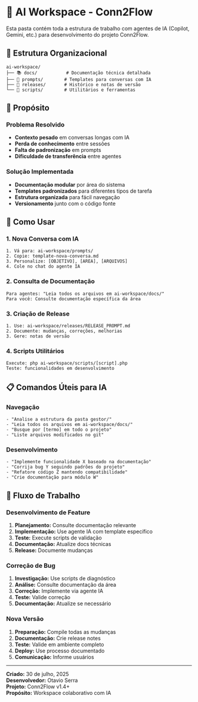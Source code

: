 # 🤖 AI Workspace - Conn2Flow

Esta pasta contém toda a estrutura de trabalho com agentes de IA (Copilot, Gemini, etc.) para desenvolvimento do projeto Conn2Flow.

## 📁 Estrutura Organizacional

```
ai-workspace/
├── 📚 docs/           # Documentação técnica detalhada
├── 🤖 prompts/        # Templates para conversas com IA
├── 🚀 releases/       # Histórico e notas de versão
└── 🔧 scripts/        # Utilitários e ferramentas
```

## 🎯 Propósito

### Problema Resolvido
- **Contexto pesado** em conversas longas com IA
- **Perda de conhecimento** entre sessões
- **Falta de padronização** em prompts
- **Dificuldade de transferência** entre agentes

### Solução Implementada
- **Documentação modular** por área do sistema
- **Templates padronizados** para diferentes tipos de tarefa
- **Estrutura organizada** para fácil navegação
- **Versionamento** junto com o código fonte

## 🚀 Como Usar

### 1. Nova Conversa com IA
```
1. Vá para: ai-workspace/prompts/
2. Copie: template-nova-conversa.md
3. Personalize: [OBJETIVO], [AREA], [ARQUIVOS]
4. Cole no chat do agente IA
```

### 2. Consulta de Documentação
```
Para agentes: "Leia todos os arquivos em ai-workspace/docs/"
Para você: Consulte documentação específica da área
```

### 3. Criação de Release
```
1. Use: ai-workspace/releases/RELEASE_PROMPT.md
2. Documente: mudanças, correções, melhorias
3. Gere: notas de versão
```

### 4. Scripts Utilitários
```
Execute: php ai-workspace/scripts/[script].php
Teste: funcionalidades em desenvolvimento
```

## 📋 Comandos Úteis para IA

### Navegação
```
- "Analise a estrutura da pasta gestor/"
- "Leia todos os arquivos em ai-workspace/docs/"
- "Busque por [termo] em todo o projeto"
- "Liste arquivos modificados no git"
```

### Desenvolvimento
```
- "Implemente funcionalidade X baseado na documentação"
- "Corrija bug Y seguindo padrões do projeto"
- "Refatore código Z mantendo compatibilidade"
- "Crie documentação para módulo W"
```

## 🎯 Fluxo de Trabalho

### Desenvolvimento de Feature
1. **Planejamento:** Consulte documentação relevante
2. **Implementação:** Use agente IA com template específico
3. **Teste:** Execute scripts de validação
4. **Documentação:** Atualize docs técnicas
5. **Release:** Documente mudanças

### Correção de Bug
1. **Investigação:** Use scripts de diagnóstico
2. **Análise:** Consulte documentação da área
3. **Correção:** Implemente via agente IA
4. **Teste:** Valide correção
5. **Documentação:** Atualize se necessário

### Nova Versão
1. **Preparação:** Compile todas as mudanças
2. **Documentação:** Crie release notes
3. **Teste:** Valide em ambiente completo
4. **Deploy:** Use processo documentado
5. **Comunicação:** Informe usuários

---

**Criado:** 30 de julho, 2025  
**Desenvolvedor:** Otavio Serra  
**Projeto:** Conn2Flow v1.4+  
**Propósito:** Workspace colaborativo com IA
